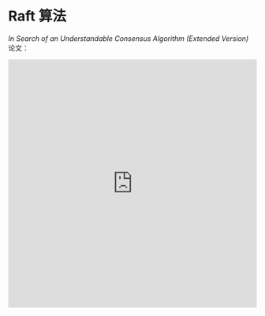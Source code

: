 # Raft 算法

*In Search of an Understandable Consensus Algorithm (Extended Version)* 论文：

<iframe src="https://raft.github.io/raft.pdf#toolbar=0&navpanes=0&statusbar=0&view=FitH" width="100%" style="aspect-ratio: 1/1; border: none"/>

## 拜占庭将军问题

::: tip 拜占庭将军问题
假设多位拜占庭将军中没有叛军，信使的信息可靠但有可能被暗杀的情况下，将军们如何达成是否要进攻的一致性决定？
:::

解决方案大致可以理解成：先在所有的将军中选出一个大将军，用来做出所有的决定。

举例如下：假如现在一共有 3 个将军 A，B 和 C，每个将军都有一个随机时间的倒计时器，倒计时一结束，这个将军就把自己当成大将军候选人，然后派信使传递选举投票的信息给将军 B 和 C，如果将军 B 和 C 还没有把自己当作候选人（自己的倒计时还没有结束），并且没有把选举票投给其他人，它们就会把票投给将军 A，信使回到将军 A 时，将军 A 知道自己收到了足够的票数，成为大将军。在有了大将军之后，是否需要进攻就由大将军 A 决定，然后再去派信使通知另外两个将军，自己已经成为了大将军。如果一段时间还没收到将军 B 和 C 的回复（信使可能会被暗杀），那就再重派一个信使，直到收到回复。

## 复制状态机

复制状态机的核心思想：**相同的初始状态 + 相同的输入 = 相同的结束状态**

<img src="/images/2025-04-26_23-33-05.png" style="margin: 0 auto">

多个节点上，从相同的初始状态开始，执行相同的一串命令，产生相同的最终状态。

::: tip
在 Raft 中，Leader 将客户端请求（Command）封装到一个个 log entry 中，将这些 log entries 复制到所有 follower 节点，然后大家按相同顺序应用 log entries 中的 command，根据复制状态机的理论，大家的结束状态肯定是一致的。
:::

把复制状态机需要同步的数据量按大小进行分类，它们分别适合不同类型的共识算法：

1. 数据量非常小，如集群成员信息、配置文件、分布式锁、小容量分布式任务队列。可以采用无 Leader 的共识算法（如 **Basic Paxos**），实现有 Chubby、ZooKeeper 等。

<img src="/images/2025-04-28_19-18-23.png" style="margin: 0 auto">

2. 数据量比较大但可以拆分为不相干的各部分，如大规模存储系统。可以采用有 Leader 的共识算法（如 **Multi Paxos**、**Raft**），实现有 GFS、HDFS 等。

<img src="/images/2025-04-28_19-19-18.png" style="margin: 0 auto">

3. 不仅数据量大，数据之间还存在关联，这时一个共识算法集群容纳不了所有的数据。这种情况下，就要把数据分片到多个状态机中，状态机之间通过 **两阶段提交** 来保证一致性。这类场景主要是一些如 Spanner、OceanBase、TiDB 等支持分布式事务的分布式数据库。它们通常会对 Paxos 或 Raft 等共识算法进行一定的改造，来满足事务级的要求。

<img src="/images/2025-04-28_19-21-49.png" style="margin: 0 auto">

## 共识算法

共识是可容错系统中的一个基本问题：即使面对故障，服务器也可以在共享状态上达成一致。

共识算法允许一组节点像一个整体一样一起工作，即使其中的一些节点出现故障也能够继续工作下去，其正确性主要是源于复制状态机的性质：一组 Server 的状态机计算相同状态的副本，即使有一部分的 Server 宕机了它们仍然能够继续运行。

**我们使用共识算法，就是为了实现复制状态机。**

一般通过使用复制日志来实现复制状态机。

每个 Server 存储着一份包括命令序列的日志文件，状态机会按顺序执行这些命令。因为每个日志包含相同的命令，并且顺序也相同，所以每个状态机处理相同的命令序列。由于状态机是确定性的，所以处理相同的状态，得到相同的输出。因此共识算法的工作就是 **保持复制日志的一致性**。

服务器上的共识模块从客户端接收命令并将它们添加到日志中。它与其他服务器上的共识模块通信，以确保即使某些服务器发生故障，每个日志最终包含相同顺序的请求。一旦命令被正确地复制，它们就被称为已提交。每个服务器的状态机按照日志顺序处理已提交的命令，并将输出返回给客户端，因此，这些服务器形成了一个单一的、高度可靠的状态机。

适用于实际系统的共识算法通常具有以下特性：

* **安全**：确保在非拜占庭条件（也就是上文中提到的简易版拜占庭）下的安全性，包括网络延迟、网络分区、丢包、重复发送、乱序问题，无法解决拜占庭问题（如存储不可靠、消息错误）。
* **高可用**：只要大多数服务器都是可操作的，并且可以相互通信，也可以与客户端进行通信，那么这些服务器就可以看作完全功能可用的。在集群中大多数服务器响应，命令就可以完成，不会被少数运行缓慢的服务器来影响整体系统性能。因此，一个典型的由五台服务器组成的集群可以容忍任何两台服务器端故障。假设服务器因停止而发生故障；它们稍后可能会从稳定存储上的状态中恢复并重新加入集群。
* **一致性不依赖时序**：错误的时钟和极端的消息延迟，在最坏的情况下也只会造成可用性问题，而不会产生一致性问题。这一点是共识算法的优势，因为共识算法不受硬件影响，不会因外部因素造成错误。但也造成了一些限制，让共识算法受网络影响很大，在异地容灾场景下，共识算法的支持性比较差。

Raft 区分于其他共识算法的三个特征：

* **Strong Leader**：在 Raft 中，**日志只能从 Leader 流向其他服务器**。这简化了复制日志的管理，使得 Raft 更容易理解。
* **Leader Election**：Raft **使用随机计时器进行 Leader 选举**。这只需在任何共识算法都需要的心跳（heartbeats）上增加少量机制，同时能够简单快速地解决冲突。
* **Membership Changes**：Raft 使用一种 **联合一致（Joint Consensus）的方法** 来处理集群成员变更的问题，变更时，两种不同配置的大多数机器会重叠。这允许整个集群在配置变更期间可以持续正常运行。

长生命周期的强 Leader，是 Raft 实现起来简单，并区别于其他共识算法最重要的特点。但不可忽视的是，这一点也使得 Raft 在性能上存在很大的隐患。因为 Raft 日志流的单向性，Raft 选举出的 Leader 必须具有完整的日志。为了保证时时刻刻都能有具备完整日志的节点可以成为 Leader，Raft 又必须使用 **顺序日志复制** 的方法来避免日志空洞。这就是 Raft 的三个子问题 **领导人选举**、**日志复制**、**安全性** 的闭环逻辑。

<img src="/images/2025-04-28_19-53-19.png" style="margin: 0 auto">

::: tip no-op（no-operation）补丁
一个节点当选 Leader 后，立刻发送一个自己当前任期的空日志体的 AppendEntries RPC。这样就可以把之前任期内满足提交条件的日志都提交了。

一旦 no-op 完成复制，就可以把之前任期内符合提交条件的日志保护起来了，从而就可以使它们安全提交。因为没有日志体，这个过程应该是很快的。

目前大部分应用于生产系统的 Raft 算法，都是启用 no-op 的。
:::

## 状态简化

### 节点类型

一个 Raft 集群包括若干服务器，以典型的 5 服务器集群举例。在任意的时间，每个服务器一定会处于以下三个状态中的一个：

* **Leader**：负责发起心跳，响应客户端，创建日志，同步日志。
* **Candidate**：Leader 选举过程中的临时角色，由 Follower 转化而来，发起投票参与竞选。
* **Follower**：接受 Leader 的心跳和日志同步数据，投票给 Candidate。

在正常的情况下，只有一个服务器是 Leader，剩下的服务器是 Follower。Follower 是被动的，它们不会发送任何请求，只是响应来自 Leader 和 Candidate 的请求。

<img src="/images/2025-04-26_23-42-29.png" style="margin: 0 auto">

### 任期

Raft 算法将时间划分为任意长度的任期（term），任期用连续的数字表示，看作当前 term 号。每一个任期的开始都是一次选举，在选举开始时，一个或多个 Candidate 会尝试成为 Leader。如果一个 Candidate 赢得了选举，它就会在该任期内担任 Leader。如果没有选出 Leader，将会开启另一个任期，并立刻开始下一次选举。**Raft 算法保证在任意一个任期内，最多只有一个 Leader。**

<img src="/images/2025-04-27_13-50-45.png" style="margin: 0 auto">

### RPC 通信

Raft 算法中服务器节点之间使用 RPC 进行通信，并且 Raft 中只有两种主要的 RPC：

* **RequestVote RPC（请求投票）**：由 Candidate 在选举期间发起。
* **AppendEntries RPC（追加条目）**：由 Leader 发起，用来复制日志和提供一种心跳机制。

每个节点都会存储当前的 term 号，当服务器之间进行通信时会交换当前的 term 号：

* 如果有服务器发现自己的 term 号比其他人小，那么他会更新到较大的 term 值。
* 如果一个 Candidate 或者 Leader 发现自己的 term 过期了，他会立即退回成 Follower。
* 如果一台服务器收到的请求的 term 号是过期的，那么它会拒绝此次请求。

### 日志

* **entry**：每一个事件成为 entry，只有 Leader 可以创建 entry。entry 的内容为 `<term, index, cmd>`，其中 cmd 是可以应用到状态机的操作。
* **log**：由 entry 构成的数组，每一个 entry 都有一个表明自己在 log 中的 index。只有 Leader 才可以改变其他节点的 log。entry 总是先被 Leader 添加到自己的 log 数组中，然后再发起共识请求，获得同意后才会被 Leader 提交给状态机。Follower 只能从 Leader 获取新日志和当前的 commitIndex，然后把对应的 entry 应用到自己的状态机中。

## 领导人选举

Raft 使用 **心跳机制** 来触发 Leader 的选举。如果一台服务器能够收到来自 Leader 或者 Candidate 的有效信息，那么它会一直保持为 Follower 状态，并且刷新自己的 electionElapsed，重新计时。

Leader 会向所有的 Follower 周期性发送心跳来保证自己的 Leader 地位。如果一个 Follower 在一个周期内没有收到心跳信息，就叫做选举超时，然后它就会认为此时没有可用的 Leader，并且开始进行一次选举以选出一个新的 Leader。

为了开始新的选举，Follower 会 **自增自己的 term 号** 并且 **转换状态为 Candidate**。然后他会 **投票给自己**，并且并行地向所有节点发起 RequestVote RPC 请求，Candidate 的状态会持续到以下情况发生：

* **获得超过半数选票赢得选举**：成为 Leader 并开始发送心跳。
* **其他节点赢得选举**：收到新 Leader 的心跳后，如果新 Leader 的任期号不小于自己当前的任期号，那么就从 Candidate 回到 Follower 状态。
* **一轮选举结束无人胜出**：每个 Candidate 都在一个自己的随机选举超时时间后增加任期号开始新一轮投票。

赢得选举的条件是：一个 Candidate 在一个任期内收到了来自集群内的多数选票（$\frac{N}{2}+1$），就可以成为 Leader。

在 Candidate 等待选票的时候，它可能收到其他节点声明自己是 Leader 的心跳，此时有两种情况：

* 该 Leader 的 term 号大于等于自己的 term 号，说明对方已经成为 Leader，则自己回退为 Follower。
* 该 Leader 的 term 号小于自己的 term 号，那么会拒绝该请求并让该节点更新 term。

由于可能同一时刻出现多个 Candidate，导致没有 Candidate 获得大多数选票，如果没有其他手段来重新分配选票的话，那么可能会无限重复下去。Raft 使用了 **随机的选举超时时间** 来避免上述情况。每一个 Candidate 在发起选举后，都会随机化一个新的选举超时时间，这种机制使得各个服务器能够分散开来，在大多数情况下只有一个服务器会率先超时；它会在其他服务器超时之前赢得选举。

```c:line-numbers {1}
// 请求投票 RPC Request // [!code highlight]
struct RequestVoteRequest {
    int term;         // 自己当前的任期号
    int candidateId;  // 自己的 ID
    int lastLogIndex; // 自己最后一个日志号
    int lastLogTerm;  // 自己最后一个日志的任期
}
```

```c:line-numbers {1}
// 请求投票 RPC Response // [!code highlight]
struct RequestVoteResponse {
    int  term;        // 自己当前的任期号
    bool voteGranted; // 自己是否投票给这个 Candidate
}
```

对于没有成为 Candidate 的 Follower 节点，对于同一个任期，会按照 **先来先得** 的原则投出自己的选票。

## 日志复制

一条日志（`<index, term, cmd>`）中需要具有三个信息：

* 日志号（`index`）
* Leader 的任期号（`term`）
* 状态机指令（`cmd`）

<img src="/images/2025-04-28_00-21-24.png" style="margin: 0 auto">

一旦选出了 Leader，它就开始接受客户端的请求。每一个客户端的请求都包含一条需要被复制状态机（Replicated State Machine）执行的命令。Leader 收到客户端请求后，会生成一个 entry，包含 `<index, term, cmd>`，再将这个 entry 添加到自己的日志末尾后，向所有的节点广播该 entry（Leader 并行发送 **AppendEntries RPC** 给 Follower），要求其他服务器复制这条 entry。如果 Follower 接受该 entry，则会将 entry 添加到自己的日志后面，同时返回给 Leader 同意。如果 Leader 收到了超过半数的成功响应，Leader 会将这个 entry 应用到自己的状态机中，之后可以称这个 entry 是 **提交** 的，并且向客户端返回执行结果。

::: tip 日志复制超过了半数的节点后，是否就会百分百会提交呢？
不是。因为从 Follower 复制完成，到 Follower 通知 Leader，再到 Leader 完成提交，是需要时间的。在这个时间内如果 Leader 宕机了，日志复制虽然超过了半数的节点，但是未能完成提交。
:::

Raft 保证以下两个性质：

* 在两个日志里，有两个 entry 拥有相同的 index 和 term，那么它们一定有相同的 cmd。**（通过“仅有 Leader 可以生成 entry”来保证第一个性质）**
* 在两个日志里，有两个 entry 拥有相同的 index 和 term，那么它们前面的 entry 也一定相同。**（通过“一致性检查”来保证第二个性质）**

在此过程中，Leader 或 Follower 随时都有崩溃或缓慢的可能性，Raft 必须要在有宕机的情况下继续支持日志复制，并且保证每个副本日志顺序的一致，以保证复制状态机的实现。具体有三种可能：

1. 如果有 Follower 因为某些原因没有给 Leader 响应，那么 Leader 会不断地重发追加条目请求（**AppendEntries RPC**），哪怕 Leader 已经回复了客户端。
2. 如果有 Follower 崩溃后恢复，这时 Raft 追加条目的一致性检查生效，保证 Follower 能按顺序恢复崩溃后缺失的日志。

::: tip Raft 的一致性检查
Leader 在每一个发往 Follower 的追加条目 RPC 中，会放入前一个日志条目的索引位置和任期号，如果 Follower 在它的日志中找不到前一个日志，那么它就会拒绝此日志，Leader 收到 Follower 的拒绝后，会发送前一个日志条目，从而逐渐向前定位到 Follower 第一个缺失的日志。
:::

3. 如果 Leader 崩溃，那么崩溃的 Leader 可能已经复制了日志到部分 Follower 但还没有提交，而被选出的新 Leader 又可能不具备这些日志，这样就有部分 Follower 中的日志和新 Leader 的日志不相同。Raft 在这种情况下，Leader 通过 **强制 Follower 复制它的日志** 来解决不一致的问题，这意味着 Follower 中跟 Leader 冲突的日志条目会被新 Leader 的日志条目覆盖（因为没有提交，所以不违反外部一致性）。

<img src="/images/2025-04-28_00-47-17.png" style="margin: 0 auto">

::: tip 总结
通过这种机制，Leader 在当权之后就不需要任何特殊的操作来使日志恢复到一致状态。

Leader 只需要进行正常的操作，然后日志就能在回复 AppendEntries 一致性检查失败的时候自动趋于一致。

Leader 从来不会覆盖或者删除自己的日志条目（**Append-Only**）。

这样的日志复制机制，就可以保证一致性特性：

1. 只要过半的服务器能正常运行，Raft 就能够接受、复制并应用新的日志条目；
2. 在正常情况下，新的日志条目可以在一个 RPC 来回中被复制给集群中的过半机器；
3. 单个运行慢的 Follower 不会影响整体的性能。
:::

```c:line-numbers {1}
// 追加日志 RPC Request // [!code highlight]
struct AppendEntriesRequest {
    int term;         // 自己当前的任期号
    int leaderId;     // Leader (自己) 的 ID
    int prevLogIndex; // 前一个日志的日志号
    int prevLogTerm;  // 前一个日志的任期号
    byte[] entries;   // 当前日志体
    int leaderCommit; // Leader 的已提交日志号
}
```

```c:line-numbers {1}
// 追加日志 RPC Response // [!code highlight]
struct AppendEntriesResponse {
    int  term;    // 自己当前的任期号
    bool success; // Follower 是否包括前一个日志
}
```

如果 leaderCommit > commitIndex，那么把 commitIndex 设为 MIN(leaderCommit, index of last new entry)。

为了使得 Follower 的日志和自己的日志一致，Leader 需要找到 Follower 与它日志一致的地方，然后删除 Follower 在该位置之后的日志，接着把这之后的日志发送给 Follower。Leader 给每一个 Follower 维护了一个 nextIndex，它表示 Leader 将要发送给该追随者的下一条日志条目的索引。当一个 Leader 开始掌权时，它会将 nextIndex 初始化为它的最新的日志条目索引数 +1。如果一个 Follower 的日志和 Leader 的不一致，AppendEntries 一致性检查会在下一次 AppendEntries RPC 时返回失败。在失败之后，Leader 会将 nextIndex 递减然后重试 AppendEntries RPC。最终 nextIndex 会达到一个 Leader 和 Follower 日志一致的地方。这时，AppendEntries 会返回成功，Follower 中冲突的日志条目都被移除了，并且添加所缺少的上了 Leader 的日志条目。一旦 AppendEntries 返回成功，Follower 和 Leader 的日志就一致了，这样的状态会保持到该任期结束。

## 安全性

### Leader 宕机处理：选举限制

如果一个 Follower 落后了 Leader 若干条日志（但没有漏一整个任期），那么在下次选举中，按照领导者选举里的规则，它依旧有可能当选 Leader。它在当选新 Leader 后就永远也无法补上之前缺失的那部分日志，从而造成状态机之间的不一致。

**所以 Leader 需要保证自己存储全部已经提交的日志条目。这样才可以使日志条目只有一个流向：从 Leader 流向 Follower，Leader 永远不会覆盖已经存在的日志条目。**

**RequestVote RPC** 执行了这样的限制：RPC 中包含了 Candidate 的日志信息，如果投票者自己的日志比 Candidate 的还新，它会拒绝掉该投票请求。

Raft 通过比较两份日志中最后一条日志条目的索引值和任期号来定义谁的日志比较新：

* 如果两个日志的 term 不同，term 大的更新；
* 如果 term 相同，更长的 index 更新。

### Leader 宕机处理：新 Leader 是否提交之前任期内的日志条目

一旦当前任期内的某个日志条目已经存储到过半的服务器节点上，Leader 就知道该日志条目可以被 **提交** 了。

如果某个 Leader 在提交某个日志条目之前崩溃了，以后的 Leader 会试图完成该日志条目的 **复制**。复制，而非提交，不能通过心跳提交老日志。

**Raft 永远不会通过计算副本数目的方式来提交之前任期内的日志条目。**

只有 Leader 当前任期内的日志条目才通过计算副本数目的方式来提交。一旦当前任期的某个日志条目以这种方式提交，那么由于日志匹配特性，之前的所有日志条目也都会被间接地提交。

### Follower 和 Candidate 宕机处理

如果 Leader 崩溃，集群中的节点在 electionTimeout 时间内没有收到 Leader 的心跳信息就会触发新一轮的选举，在选举期间整个集群对外是不可用的。

如果 Follower 和 Candidate 崩溃，处理方式会简单很多。之后发送给它的 RequestVote RPC 和 AppendEntries RPC 会失败。由于 **Raft 的所有请求都是幂等的**，所以失败的话会无限的重试。如果崩溃恢复后，就可以收到新的请求，然后选择追加或者拒绝 entry。

### 时间与可用性

Raft 的要求之一就是安全性不依赖于时间：系统不能仅仅因为一些事件发生的比预想的快一些或者慢一些就产生错误。

只要整个系统满足下面的时间要求，Raft 就可以选举出并维持一个稳定的 Leader：

$$
\text{broadcastTime} << \text{electionTimeout} << \text{MTBF}
$$

* **broadcastTime（广播时间）**：向其他节点并发发送消息的平均响应时间。
* **electionTimeout（选举超时时间）**：选举超时时间。
* **MTBF（平均故障时间）**：单台机器的平均健康时间。

broadcastTime 应该比 electionTimeout 小一个数量级，为的是使 Leader 能够持续发送心跳信息（heartbeat）来阻止 Follower 开始选举。

electionTimeout 也要比 MTBF 小几个数量级，为的是使得系统稳定运行。当 Leader 崩溃时，大约会在整个 electionTimeout 的时间内不可用；我们希望这种情况仅占全部时间的很小一部分。

由于 broadcastTime 和 MTBF 是由系统决定的属性，因此需要决定 electionTimeout 的时间。一般来说，broadcastTime 一般为 0.5～20ms，electionTimeout 可以设置为 10～500ms，MTBF 一般为几个月甚至更长。

## 集群成员变更

### 两阶段方法

在需要改变集群配置的时候（如增删节点、替换宕机的机器或者改变复制的程度），Raft 可以进行配置变更自动化。自动化配置变更机制最大的难点是 **保证转换过程中不会出现同一任期的两个 Leader**，因为转换期间整个集群可能划分为 **两个独立的大多数**。（脑裂问题）

<img src="/images/2025-04-28_12-54-02.png" style="margin: 0 auto">

图片所示为 3 节点集群（S1、S2、S3）扩容到 5 节点集群（S1、S2、S3、S4、S5）。S1、S2 为老配置集群，S3、S4、S5 为新配置集群。老配置为 3 节点，S1、S2 可以选出一个 Leader，新配置为 5 节点，S3、S4、S5 可以选出一个 Leader。

为了解决这个问题，配置采用了一种 **两阶段** 的方法。

集群先切换到一个过渡的配置，称为 **联合一致**。

* 第一阶段，Leader 发起 $C_{old,new}$，使整个集群进入 **联合一致状态**。这时，所有 RPC 都要在新旧两个配置中都达到大多数才算成功。
* 第二阶段，Leader 发起 $C_{new}$，使整个集群进入 **新配置状态**。这时，所有 RPC 只要在新配置下能达到大多数就算成功。

和普通日志不同，对于集群成员变更的日志，只要服务器将该配置日志条目增加到自己的日志中，他就会用该配置做出未来所有的决策。**这就意味着无论新配置日志条目是否提交，服务器总是会使用它日志中最新的配置。**

而 Leader 只要发起了 $C_{old,new}$ 或 $C_{new}$，就会直接按照联合一致或者新配置来执行。

### 宕机处理

我们假设 Leader 可以在集群成员变更的任何时候宕机，大概有以下几种可能：

1. Leader 在 $C_{old,new}$ 未提交时宕机
2. Leader 在 $C_{old,new}$ 已提交但 $C_{new}$ 未发起时宕机
3. Leader 在 $C_{new}$ 已发起时宕机

<img src="/images/2025-04-28_13-12-47.png" style="margin: 0 auto">

图片所示为 3 节点集群（S1、S2、S3）扩容到 5 节点集群（S1、S2、S3、S4、S5）。其中 S3 是当前任期的 Leader，这时我们增加 S4、S5 两个节点，Raft 会先将它们设置为只读，等到它们追上日志进度后，才会开始集群成员变成。然后现任 Leader S3 发起 $C_{old,new}$ 并复制给了 S4、S5，这时的 S3、S4、S5 已经进入了联合一致状态，他们的决策要在新旧两个配置中都达到大多数才算成功。

**1. Leader 在 $C_{old,new}$ 未提交时宕机**

<img src="/images/2025-04-28_13-23-47.png" style="margin: 0 auto">

S1、S2 超时，开始进行选举，并且可以产生一个老配置的 Leader。但是，在联合一致状态下，S3 必须要在老配置（S1、S2、S3）和新配置（S1、S2、S3、S4、S5）下都拿到超过半数选票才能当选。

所以 S3 无法当选 Leader，集群中只能选出 S1、S2 中的一个 Leader。这样集群成员变更就失败了，但不会出现两个 Leader。

<img src="/images/2025-04-28_13-25-52.png" style="margin: 0 auto">

这里还有一种可能，选出的新 Leader 具有 $C_{old,new}$，但按照安全性限制，这个新 Leader 无法提交 $C_{old,new}$。可以让他继续发送 $C_{new}$，继续进行集群成员变更。

<img src="/images/2025-04-28_15-45-17.png" style="margin: 0 auto">

如图，Leader 复制 $C_{old,new}$ 到新老配置的大多数节点，满足联合一致，但 Leader 在 $C_{old,new}$ 未提交时宕机，这时 S1 当选 Leader，根据安全性规则，S1 不可以直接提交 $C_{old,new}$，所以 S1 只能继续复制 $C_{new}$，这时它把 $C_{new}$ 复制到了 S1、S4、S5 节点，构成了新配置集群的大多数，但这时能提交 $C_{new}$ 吗？

不可以。因为没有 S3 的反馈，$C_{old,new}$ 的提交规则并没有被满足。这时提交的 $C_{new}$ 会把 $C_{old,new}$ 一并提交，这是不安全的。

在某些设计中，可以强制让 $C_{new}$ 按照联合一致规则提交，如果 Leader 满足不了条件会自动退位。

**2. Leader 在 $C_{old,new}$ 已提交但 $C_{new}$ 未发起时宕机**

在这种情况下，Leader 的 $C_{old,new}$ 日志在新旧两种配置的集群中超过半数了，$C_{old,new}$ 就可以被提交了。

<img src="/images/2025-04-28_13-28-16.png" style="margin: 0 auto">

如果 Leader 在 $C_{old,new}$ 已提交但 $C_{new}$ 未发起时宕机，选举限制安全性规则决定了选出的新 Leader 一定具有 $C_{old,new}$，也就是符合在两种配置集群中都超过半数，已经不存在出现脑裂问题的可能了。

<img src="/images/2025-04-28_13-34-13.png" style="margin: 0 auto">

联合一致状态下，也是可以正常执行命令的，但也需要在两个配置集群中都达到大多数才能提交。

**3. Leader 在 $C_{new}$ 已发起时宕机**

$C_{old,new}$ 提交后，Leader 就会发起 $C_{new}$，这时 Leader 只要满足新配置中的条件，就可以提交日志。要 $C_{new}$ 发起，意味着 $C_{old,new}$ 已经被复制到了大多数节点，就不需要再去管老配置。

<img src="/images/2025-04-28_13-36-54.png" style="margin: 0 auto">

如果 Leader 在 $C_{new}$ 已发起时宕机，已经复制了 $C_{new}$ 的节点会 **只按新配置选举**，没有复制 $C_{new}$ 的节点会 **按新老配置选举**。有没有复制 $C_{new}$ 的节点都有可能当上 Leader。没有复制 $C_{new}$ 的节点选举成功也会发 $C_{new}$。

<img src="/images/2025-04-28_13-42-19.png" style="margin: 0 auto">

图片所示为 5 节点集群（S1、S2、S3、S4、S5）缩容到 3 节点集群（S1、S2、S3）。这时如果 Leader 宕机了，$C_{new}$ 会不会被覆盖？

不会。因为处于联合一致状态的节点，也就是只复制了 $C_{old,new}$ 没有复制 $C_{new}$ 的节点，必须要在两个集群中都得到大多数选票才能选举成功。而 S2、S3 不会投票给 S1、S4、S5 中的一个，所以 S3 宕机只有 S2 才能当选，已提交的 $C_{new}$ 不会被覆盖。

### 总结

<img src="/images/2025-04-28_17-18-28.png" style="margin: 0 auto">

在 $C_{old,new}$ 发起但未提交时，Raft 集群还未进入联合一致状态。这时 Leader 宕机，可以仅靠老配置选出来的新 Leader。

一旦 $C_{old,new}$ 提交，Raft 集群就进入了联合一致状态，这时 Leader 宕机，选出的新 Leader 也要符合联合一致的选票规则了。

$C_{old,new}$ 提交后，Leader 就可以发起 $C_{new}$，从 $C_{new}$ 开始，集群就可以仅靠新配置进行选举和日志复制了。

如果是缩减集群的情况下，Leader 可能自身就是缩减的对象，那么它会在 $C_{new}$ 复制完成后自动退位。

::: tip 集群成员变更的三个补充规则
1. 新增节点时，需要等新增的节点完成日志同步再开始集群成员变更。这是为了防止集群在新增节点还未同步日志时就进入联合一致状态或新配置状态，影响正常命令日志提交。
2. 缩减节点时，Leader 本身可能就是要缩减的节点，这时它会在完成 $C_{new}$ 的提交后自动退位。在发起 $C_{new}$ 后，要退出集群的 Leader 就会处在操纵一个不包含它本身的 Raft 集群的状态下。这时它可以发送 $C_{new}$ 日志，但是日志计数时不计自身。
3. 为了避免下线的节点超时选举而影响集群运行，服务器会在它确信集群中有 Leader 存在时拒绝 RequestVote RPC。因为 $C_{new}$ 的新 Leader 不会再发送心跳给要退出的节点，如果这些节点没有及时下线，它们会超时增加任期号后发送 RequestVote RPC。虽然它们不可能当选 Leader，但会导致 Raft 集群进入投票选举阶段，影响集群的正常运行。为了解决这个问题，Raft 在 RequestVote RPC 上补充了一个原则：一个节点如果在最小超时时间之内收到了 RequestVote RPC，那么它会拒绝此 RPC。这样，只要 Follower 连续收到 Leader 的心跳，那么退出集群节点的 RequestVote RPC 就不会影响到 Raft 集群的正常运行了。
:::

::: warning
这种集群成员变更的方法一般称为 Joint Consensus 方法或多节点变更方法。这种方法边界情况很多，实现复杂，实际上有点违背 Raft 的设计初衷。所以现在大多数对 Raft 算法的实现都是基于 **单节点变更** 的方法。单节点变更可以极大简化实现难度。
:::

## 单节点变更

联合一致（Joint Consensus）集群成员变更方法比较复杂，不太契合 Raft 的易理解性。在 Diego Ongaro 的博士论文和后续的大部分对 Raft 实现中，都使用的是另一种更简单的单节点变更方法，即一次只增减一个节点，称为 **单节点集群成员变更方法**。

### 特性

**在 Raft 的单节点变更方法中，只增减一个节点时无法选出两个 Leader。**

其原因在于新旧配置的“大多数”（majority）必然存在重叠节点，这些重叠节点的投票只能投给一个配置（要么旧配置，要么新配置），从而避免了脑裂（split brain）问题。这样增减一个节点的情况下，就可以不经过联合一致，直接从老配置切换到新配置。

**1. 新旧配置的“大多数”必然重叠**

假设集群当前有 $N$ 个节点（旧配置），变更为 $N±1$ 个节点（新配置）。无论增减哪一个节点，新旧配置的“大多数”分别为：

* 旧配置的大多数：$⌈N/2⌉+1$
* 新配置的大多数：$⌈(N±1)/2⌉+1$

旧配置的大多数和新配置的大多数必须包含至少一个重叠节点（即两者交集非空）。

<img src="/images/2025-04-28_20-12-06.png" style="margin: 0 auto">

**2. 重叠节点的投票是互斥的**

Raft 要求每个节点在同一任期内只能投一次票。因此重叠节点无法同时为旧配置和新配置的候选人投票。如果它投给旧配置的 Leader，则新配置无法获得足够票数；反之亦然。

**3. 无法同时满足两个“大多数”**

要选出两个 Leader（旧配置和新配置各一个），需要：

* 旧配置的 Leader 获得旧配置的大多数投票。
* 新配置的 Leader 获得新配置的大多数投票。

但由于重叠节点的投票互斥，两个“大多数”无法同时满足：

* 如果重叠节点投给旧配置，新配置无法凑够大多数。
* 如果重叠节点投给新配置，旧配置无法凑够大多数。

**4. 对比：多节点变更的脑裂风险**

在联合一致（Joint Consensus）中，若同时增减多个节点，新旧配置的“大多数”可能无重叠，此时可能同时选出两个 Leader（脑裂）。而单节点变更通过强制“大多数”重叠，天然避免了这一问题。

如果需要一次增减多个节点，只需要多次执行单节点变更即可。

### 步骤

集群要从 3 节点切换到 4 节点：

<img src="/images/2025-04-28_21-00-19.png" style="margin: 0 auto">

1. 完成增加节点的日志同步

::: tip 如何判断增加节点完成了日志同步？
增加节点在追赶日志的同时，Leader 也在不断接收新的日志，所以看起来新增的节点和其他 Follower 一样，永远会落后 Leader 当前的若干日志。可以通过分多轮同步的方法来完成同步。每一轮开始，Leader 记录下当前日志号，然后同步新增节点的日志至此位置。如此重复，在一定的轮数（如 10 轮）后，就可以认为新增节点的日志已经足够新，可以开始集群成员变更了。
:::

2. 当前的 Leader S3 开始产生并发送 $C_{new}$。和联合一致方法一样，当前的 Leader S3 有 $C_{new}$ 的日志后，它就按照新配置来执行了。也就是说 $C_{new}$ 只有复制到了三个节点以上才能完成提交。
3. $C_{new}$ 复制到了 S1 和 S4 中，S3 完成了 $C_{new}$ 的提交，单节点成员集群变更完成。

<img src="/images/2025-04-28_21-07-35.png" style="margin: 0 auto">

::: warning 在 $C_{new}$ 没有复制到大多数节点时 Leader 宕机：
1. 选出的新 Leader 可能是 S4，具有 $C_{new}$，那么它会继续进行集群成员变更。
2. 选出的新 Leader 也可能是 S1 或 S2，没有 $C_{new}$，这时集群成员变更失败。

因为 S4 复制了 $C_{new}$，所以它需要三个节点的选票才能当选，也就是 S1、S2、S3 至少有两者给它投票了。这也是老配置的大多数，所以这里不会产生脑裂现象。
:::

### 缺陷

1. 联合一致支持一步完成机器的替换，比如我们可以通过联合一致的方法把原来集群的 (a,b,c) 三台机器替换为 (d,b,c) 三台机器。但使用单节点变更就只能由 (a,b,c) 三台机器替换为 (a,b,c,d) 四台机器再替换为 (d,b,c) 三台机器，需要两步。
2. 单节点变更过程必然经历偶数节点的状态，这会降低集群的高可用性。当机器两两分布时，如果发生网络分区，则无法选出 Leader。
   * 解决办法：**优化单节点变更的过程中偶数节点集群的大多数概念。**
   * 对于 4 机器集群，老配置中的任意两个节点 (a,b)、(a,c)、(b,c) 也可以算作变更过程中四节点的大多数，可以让 $C_{new}$ 提交。
   * 因为 (a,b)、(a,c)、(b,c) 是新老配置的最小交集，只要它们都复制了 $C_{new}$，就可以保证选出的新 Leader 一定是新配置的，所以不会发生脑裂问题。
3. 连续的两次变更，如果第一步变更的过程中如果出现了切主，那么紧跟着的下一次变更可能出现错误。

<img src="/images/2025-04-28_22-11-10.png" style="margin: 0 auto">

<img src="/images/2025-04-28_22-42-06.png" style="margin: 0 auto">

::: danger 可能出现的错误
集群准备从 4 节点增加两个节点到 6 节点，分为两次单节点成员变更进行。Leader S3 把 $C_{new1}$ 复制到了 S5（要增加的节点），之后 S3 宕机，重新选举，S1 依靠 S2、S4 的两票当选 Leader，这时认为 $C_{new1}$ 变更失败，新 Leader S1 开始 $C_{new2}$ 的复制，$C_{new2}$ 向集群中增加节点 S6，这时的新 Leader S1 不认为集群中存在 S5，所以 $C_{new2}$ 还是把集群从 4 节点变成 5 节点。所以 S1 把 $C_{new2}$ 复制到了 S1、S2、S6 后，就达到了 5 节点的大多数，可以提交 $C_{new2}$ 了，认为单节点集群成员变更完成。之后 S1 宕机，S3 依靠 S3、S4、S5 的选票重新当选 Leader，这时对于 S3 而言还是 $C_{new1}$ 的配置，认为集群是 S1 到 S5 五个节点，所以只需要三票就可以当选。S3 当选 Leader 后，就会把 $C_{new1}$ 复制到所有的节点，造成已提交的 $C_{new2}$ 被覆盖，S3 根本不知道 S6 的存在，所以 S6 上的 $C_{new2}$ 不会被覆盖。**这里已提交的 $C_{new2}$ 被覆盖了。**
:::

::: tip 解决方法
新 Leader 必须提交一条自己任期内的 no-op 日志，才能开始单节点集群成员变更。这样，S1 在当选新 Leader 后，就可以通过 no-op 把未提交的 $C_{new1}$ 覆盖掉，再开始 $C_{new2}$ 的复制，就不会出现上述问题。
:::
